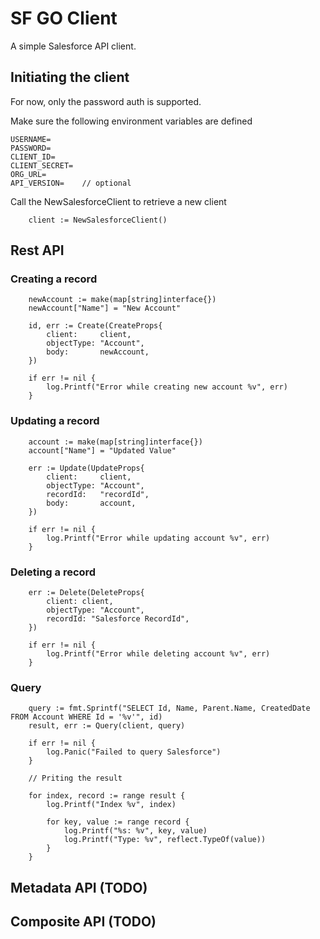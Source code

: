 # SF GO Client

A simple Salesforce API client.

## Initiating the client

For now, only the password auth is supported.

Make sure the following environment variables are defined

```
USERNAME=
PASSWORD=
CLIENT_ID=
CLIENT_SECRET=
ORG_URL=
API_VERSION= 	// optional
```


Call the NewSalesforceClient to retrieve a new client

```
    client := NewSalesforceClient()

```

## Rest API

### Creating a record

```	
	newAccount := make(map[string]interface{})
	newAccount["Name"] = "New Account"

	id, err := Create(CreateProps{
		client:     client,
		objectType: "Account",
		body:       newAccount,
	})

	if err != nil {
		log.Printf("Error while creating new account %v", err)
	}
```

### Updating a record

```
	account := make(map[string]interface{})
	account["Name"] = "Updated Value"

	err := Update(UpdateProps{
		client:     client,
		objectType: "Account",
		recordId: 	"recordId",
		body:       account,
	})

	if err != nil {
		log.Printf("Error while updating account %v", err)
	}
```

### Deleting a record

```
	err := Delete(DeleteProps{
		client: client, 
		objectType: "Account", 
		recordId: "Salesforce RecordId",
	})

	if err != nil {
		log.Printf("Error while deleting account %v", err)
	}
```

### Query

```
	query := fmt.Sprintf("SELECT Id, Name, Parent.Name, CreatedDate FROM Account WHERE Id = '%v'", id)
	result, err := Query(client, query)

	if err != nil {
		log.Panic("Failed to query Salesforce")
	}

    // Priting the result

    for index, record := range result {
		log.Printf("Index %v", index)

		for key, value := range record {
			log.Printf("%s: %v", key, value)
			log.Printf("Type: %v", reflect.TypeOf(value))
		}
	}

```

## Metadata API (TODO)


## Composite API (TODO)